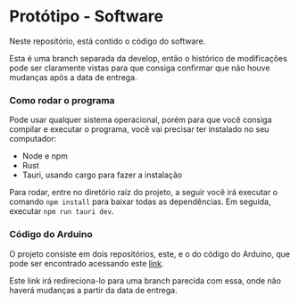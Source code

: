 # Protótipo - Software

Neste repositório, está contido o código do software.

Esta é uma branch separada da develop, então o histórico de modificações pode ser claramente vistas
para que consiga confirmar que não houve mudanças após a data de entrega.

### Como rodar o programa

Pode usar qualquer sistema operacional, porém para que
você consiga compilar e executar o programa, você vai precisar ter instalado no seu computador:

- Node e npm
- Rust
- Tauri, usando cargo para fazer a instalação

Para rodar, entre no diretório raiz do projeto, a seguir você irá
executar o comando `npm install` para baixar todas as dependências.
Em seguida, executar `npm run tauri dev`.

### Código do Arduino

O projeto consiste em dois repositórios, este, e o do código do Arduino,
que pode ser encontrado acessando este [link](https://github.com/TCC-Pucpr/arduino-inspirasom/tree/9-criacao-da-branch-do-prototipo).

Este link irá redireciona-lo para uma branch parecida com essa, onde não
haverá mudanças a partir da data de entrega.

